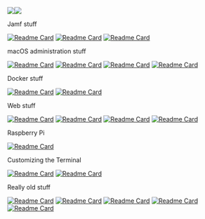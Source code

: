 <img align="center" src="https://github-readme-stats.vercel.app/api?username=magnusviri&show_icons=true&include_all_commits=true" /><img align="center" src="https://github-readme-stats.vercel.app/api/top-langs/?username=magnusviri&langs_count=8&layout=compact&exclude_repo=magnusviri.github.io" />

Jamf stuff

[![Readme Card](https://github-readme-stats.vercel.app/api/pin/?username=magnusviri&repo=jctl)](https://github.com/magnusviri/jctl)
[![Readme Card](https://github-readme-stats.vercel.app/api/pin/?username=magnusviri&repo=python-jamf)](https://github.com/magnusviri/python-jamf)
[![Readme Card](https://github-readme-stats.vercel.app/api/pin/?username=magnusviri&repo=jamf_scripts)](https://github.com/magnusviri/jamf_scripts)

macOS administration stuff

[![Readme Card](https://github-readme-stats.vercel.app/api/pin/?username=magnusviri&repo=mak.py)](https://github.com/magnusviri/mak.py)
[![Readme Card](https://github-readme-stats.vercel.app/api/pin/?username=magnusviri&repo=plcat)](https://github.com/magnusviri/plcat)
[![Readme Card](https://github-readme-stats.vercel.app/api/pin/?username=magnusviri&repo=svg2icns)](https://github.com/magnusviri/svg2icns)
[![Readme Card](https://github-readme-stats.vercel.app/api/pin/?username=magnusviri&repo=magnusviri-recipes)](https://github.com/magnusviri/magnusviri-recipes)

Docker stuff

[![Readme Card](https://github-readme-stats.vercel.app/api/pin/?username=magnusviri&repo=dockerfiles)](https://github.com/magnusviri/dockerfiles)
[![Readme Card](https://github-readme-stats.vercel.app/api/pin/?username=magnusviri&repo=fcos_portainer_fw)](https://github.com/magnusviri/fcos_portainer_fw)

Web stuff

[![Readme Card](https://github-readme-stats.vercel.app/api/pin/?username=magnusviri&repo=courses-frontend)](https://github.com/magnusviri/courses-frontend)
[![Readme Card](https://github-readme-stats.vercel.app/api/pin/?username=magnusviri&repo=courses-backend)](https://github.com/magnusviri/courses-backend)
[![Readme Card](https://github-readme-stats.vercel.app/api/pin/?username=magnusviri&repo=DigitalDisplay)](https://github.com/magnusviri/DigitalDisplay)
[![Readme Card](https://github-readme-stats.vercel.app/api/pin/?username=magnusviri&repo=timeline)](https://github.com/magnusviri/timeline)

Raspberry Pi

[![Readme Card](https://github-readme-stats.vercel.app/api/pin/?username=magnusviri&repo=timeline)](https://github.com/magnusviri/raspi)

Customizing the Terminal

[![Readme Card](https://github-readme-stats.vercel.app/api/pin/?username=magnusviri&repo=dotfiles)](https://github.com/magnusviri/dotfiles)
[![Readme Card](https://github-readme-stats.vercel.app/api/pin/?username=magnusviri&repo=textart)](https://github.com/magnusviri/textart)

Really old stuff

[![Readme Card](https://github-readme-stats.vercel.app/api/pin/?username=magnusviri&repo=SetDisplay)](https://github.com/magnusviri/SetDisplay)
[![Readme Card](https://github-readme-stats.vercel.app/api/pin/?username=magnusviri&repo=perlplist)](https://github.com/magnusviri/perlplist)
[![Readme Card](https://github-readme-stats.vercel.app/api/pin/?username=magnusviri&repo=postfix_log_parse)](https://github.com/magnusviri/postfix_log_parse)
[![Readme Card](https://github-readme-stats.vercel.app/api/pin/?username=magnusviri&repo=radmind_scripts)](https://github.com/magnusviri/radmind_scripts)
[![Readme Card](https://github-readme-stats.vercel.app/api/pin/?username=magnusviri&repo=matrixUtil)](https://github.com/magnusviri/matrixUtil)

<!--
**magnusviri/magnusviri** is a ✨ _special_ ✨ repository because its `README.md` (this file) appears on your GitHub profile.

Here are some ideas to get you started:

- 🔭 I’m currently working on ...
- 🌱 I’m currently learning ...
- 👯 I’m looking to collaborate on ...
- 🤔 I’m looking for help with ...
- 💬 Ask me about ...
- 📫 How to reach me: ...
- 😄 Pronouns: ...
- ⚡ Fun fact: ...
-->
